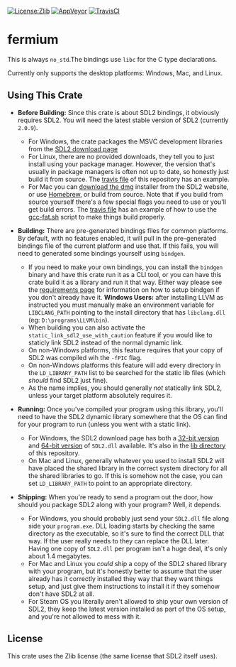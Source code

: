 [![License:Zlib](https://img.shields.io/badge/License-Zlib-brightgreen.svg)](https://opensource.org/licenses/Zlib)
[![AppVeyor](https://ci.appveyor.com/api/projects/status/lqvi8qbjayf35v8m/branch/master?svg=true)](https://ci.appveyor.com/project/Lokathor/fermium/branch/master)
[![TravisCI](https://travis-ci.org/Lokathor/fermium.svg?branch=master)](https://travis-ci.org/Lokathor/fermium)

# fermium

This is always `no_std`.The bindings use `libc` for the C type declarations.

Currently only supports the desktop platforms: Windows, Mac, and Linux.

## Using This Crate

* **Before Building:** Since this crate is about SDL2 bindings, it obviously
  requires SDL2. You will need the latest stable version of SDL2 (currently
  `2.0.9`).
  * For Windows, the crate packages the MSVC development libraries from the
    [SDL2 download page](https://www.libsdl.org/download-2.0.php)
  * For Linux, there are no provided downloads, they tell you to just install
    using your package manager. However, the version that's usually in package
    managers is often not up to date, so honestly just build it from source. The
    [travis file](.travis.yml) of this repository has an example.
  * For Mac you can [download the
    dmg](https://www.libsdl.org/release/SDL2-2.0.9.dmg) installer from the SDL2
    website, or use [Homebrew](https://formulae.brew.sh/formula/sdl2#default),
    or build from source. Note that if you build from source yourself there's a
    few special flags you need to use or you'll get build errors. The [travis
    file](.travis.yml) has an example of how to use the [gcc-fat.sh](gcc-fat.sh)
    script to make things build properly.

* **Building:** There are pre-generated bindings files for common platforms. By
  default, with no features enabled, it will pull in the pre-generated bindings
  file of the current platform and use that. If this fails, you will need to
  generated some bindings yourself using `bindgen`.
  * If you need to make your own bindings, you can install the `bindgen` binary
    and have this crate run it as a CLI tool, or you can have this crate build
    it as a library and run it that way. Either way please see the [requirements
    page](https://rust-lang.github.io/rust-bindgen/requirements.html) for
    information on how to setup bindgen if you don't already have it. **Windows
    Users:** after installing LLVM as instructed you must manually make an
    environment variable for `LIBCLANG_PATH` pointing to the install directory
    that has `libclang.dll` (eg: `D:\programs\LLVM\bin`).
  * When building you can also activate the `static_link_sdl2_use_with_caution`
    feature if you would like to staticly link SDL2 instead of the normal
    dynamic link.
  * On non-Windows platforms, this feature requires that your copy of SDL2 was
    compiled wih the `-fPIC` flag.
  * On non-Windows platforms this feature will add every directory in the
    `LD_LIBRARY_PATH` list to be searched for the static lib files (which
    _should_ find SDL2 just fine).
  * As the name implies, you should generally _not_ statically link SDL2, unless
    your target platform absolutely requires it.

* **Running:** Once you've compiled your program using this library, you'll need
  to have the SDL2 dynamic library somewhere that the OS can find for your
  program to run (unless you went with a static link).
  * For Windows, the SDL2 download page has both a [32-bit
    version](https://www.libsdl.org/release/SDL2-2.0.9-win32-x86.zip) and
    [64-bit version](https://www.libsdl.org/release/SDL2-2.0.9-win32-x86.zip) of
    `SDL2.dll` available. It's also in the [lib directory](lib/) of this
    repository.
  * On Mac and Linux, generally whatever you used to install SDL2 will have
    placed the shared library in the correct system directory for all the shared
    libraries to go. If this is somehow not the case, you can set
    `LD_LIBRARY_PATH` to point to an appropriate directory.

* **Shipping:** When you're ready to send a program out the door, how should you
  package SDL2 along with your program? Well, it depends.
  * For Windows, you should probably just send your `SDL2.dll` file along side
    your `program.exe`. DLL loading starts by checking the same directory as the
    executable, so it's sure to find the correct DLL that way. If the user
    really needs to they can replace the DLL later. Having one copy of
    `SDL2.dll` per program isn't a huge deal, it's only about 1.4 megabytes.
  * For Mac and Linux you _could_ ship a copy of the SDL2 shared library with
    your program, but it's honestly better to assume that the user already has
    it correctly installed they way that they want things setup, and just give
    them instructions to install it if they somehow don't have SDL2 at all.
  * For Steam OS you literally aren't allowed to ship your own version of SDL2,
    they keep the latest version installed as part of the OS setup, and you're
    not allowed to mess with it.

## License

This crate uses the Zlib license (the same license that SDL2 itself uses).
